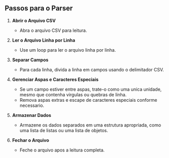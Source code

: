 ## Passos para o Parser

1. **Abrir o Arquivo CSV**
   - Abra o arquivo CSV para leitura.

2. **Ler o Arquivo Linha por Linha**
   - Use um loop para ler o arquivo linha por linha.

3. **Separar Campos**
   - Para cada linha, divida a linha em campos usando o delimitador CSV.

4. **Gerenciar Aspas e Caracteres Especiais**
   - Se um campo estiver entre aspas, trate-o como uma unica unidade, mesmo que contenha virgulas ou quebras de linha.
   - Remova aspas extras e escape de caracteres especiais conforme necessario.

5. **Armazenar Dados**
   - Armazene os dados separados em uma estrutura apropriada, como uma lista de listas ou uma lista de objetos.

6. **Fechar o Arquivo**
   - Feche o arquivo apos a leitura completa.